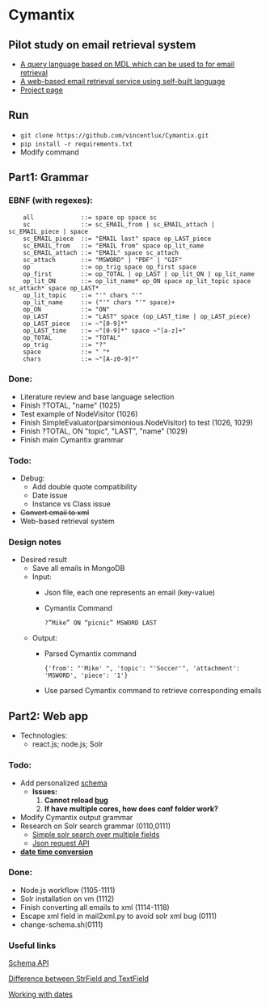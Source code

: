 # Cymantix
## Pilot study on email retrieval system
* [A query language based on MDL which can be used to for email retrieval](cymantix_grammar.py)
* [A web-based email retrieval service using self-built language](/solr-vm)
* [Project page](http://cymantix.unc.edu/projects/mdl/)

## Run
* `git clone https://github.com/vincentlux/Cymantix.git`
* `pip install -r requirements.txt`
*  Modify command


## Part1: Grammar
### EBNF (with regexes):
```
    all             ::= space op space sc
    sc              ::= sc_EMAIL_from | sc_EMAIL_attach | sc_EMAIL_piece | space
    sc_EMAIL_piece  ::= "EMAIL last" space op_LAST_piece
    sc_EMAIL_from   ::= "EMAIL from" space op_lit_name
    sc_EMAIL_attach ::= "EMAIL" space sc_attach
    sc_attach       ::= "MSWORD" | "PDF" | "GIF"
    op              ::= op_trig space op_first space
    op_first        ::= op_TOTAL | op_LAST | op_lit_ON | op_lit_name 
    op_lit_ON       ::= op_lit_name* op_ON space op_lit_topic space sc_attach* space op_LAST*
    op_lit_topic    ::= "'" chars "'"
    op_lit_name     ::= ("'" chars "'" space)+
    op_ON           ::= "ON"
    op_LAST         ::= "LAST" space (op_LAST_time | op_LAST_piece)
    op_LAST_piece   ::= ~"[0-9]*" 
    op_LAST_time    ::= ~"[0-9]*" space ~"[a-z]+"
    op_TOTAL        ::= "TOTAL"
    op_trig         ::= "?"
    space           ::= " "*
    chars           ::= ~"[A-z0-9]*"
```

### Done:
* Literature review and base language selection
* Finish ?TOTAL, "name" (1025)
* Test example of NodeVisitor (1026)
* Finish SimpleEvaluator(parsimonious.NodeVisitor) to test (1026, 1029)
* Finish ?TOTAL, ON "topic", "LAST", "name" (1029)
* Finish main Cymantix grammar

### Todo:
* Debug:
    * Add double quote compatibility
    * Date issue
    * Instance vs Class issue
* ~~Convert email to xml~~ 
* Web-based retrieval system

### Design notes
* Desired result
    * Save all emails in MongoDB
    * Input: 
        * Json file, each one represents an email (key-value)
        * Cymantix Command

            `?”Mike” ON “picnic” MSWORD LAST`
    * Output: 
        * Parsed Cymantix command

            `{'from': "'Mike' ", 'topic': "'Soccer'", 'attachment': 'MSWORD', 'piece': '1'}`
        * Use parsed Cymantix command to retrieve corresponding emails



## Part2: Web app
* Technologies:  
    * react.js; node.js; Solr

### Todo:
* Add personalized [schema](/solr-vm/change-schema.sh)
    * __Issues:__ 
        1. __Cannot reload [bug](http://104.248.61.45:8983/solr/admin/cores?action=RELOAD&core=test)__
        2. __If have multiple cores, how does conf folder work?__
* Modify Cymantix output grammar 
* Research on Solr search grammar (0110,0111)
    * [Simple solr search over multiple fields](https://stackoverflow.com/questions/8089947/solr-search-query-over-multiple-fields)
    * [Json request API](https://lucene.apache.org/solr/guide/7_5/json-request-api.html#json-request-api)
* [__date time conversion__](https://lucene.apache.org/solr/guide/6_6/working-with-dates.html#working-with-dates)

### Done:
* Node.js workflow (1105-1111)
* Solr installation on vm (1112)
* Finish converting all emails to xml (1114-1118)
* Escape xml field in mail2xml.py to avoid solr xml bug (0111)
* change-schema.sh(0111)


### Useful links
[Schema API](https://lucene.apache.org/solr/guide/7_5/schema-api.html#modify-the-schema)

[Difference between StrField and TextField](http://lucene.472066.n3.nabble.com/Difference-between-textfield-and-strfield-td3986916.html)

[Working with dates](https://lucene.apache.org/solr/guide/7_5/working-with-dates.html#working-with-dates)

